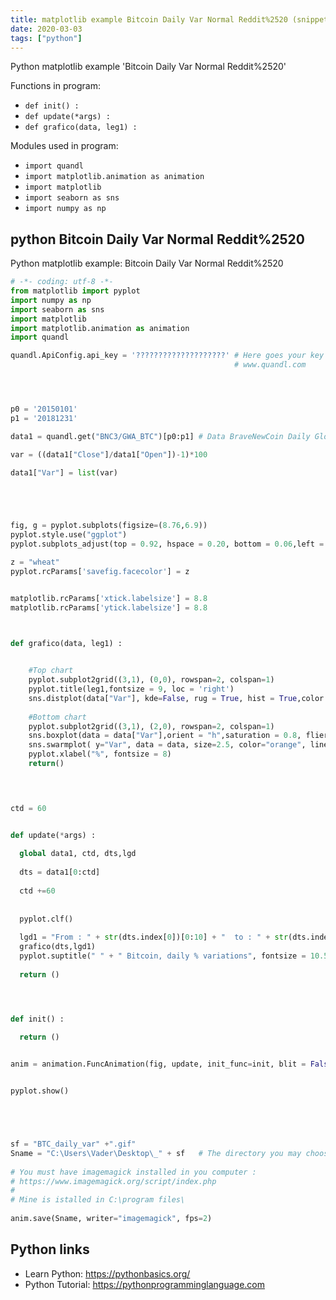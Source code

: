 ```yaml
---
title: matplotlib example Bitcoin Daily Var Normal Reddit%2520 (snippet)
date: 2020-03-03
tags: ["python"]
---
```

Python matplotlib example 'Bitcoin Daily Var Normal Reddit%2520'

Functions in program: 
* `def init() :`
* `def update(*args) :`
* `def grafico(data, leg1) : `

Modules used in program: 
* `import quandl`
* `import matplotlib.animation as animation`
* `import matplotlib`
* `import seaborn as sns`
* `import numpy as np`

## python Bitcoin Daily Var Normal Reddit%2520

Python matplotlib example: Bitcoin Daily Var Normal Reddit%2520

```python
# -*- coding: utf-8 -*-
from matplotlib import pyplot
import numpy as np
import seaborn as sns
import matplotlib
import matplotlib.animation as animation
import quandl

quandl.ApiConfig.api_key = '????????????????????' # Here goes your key - get it on Quandl´s website after you open an free account.
                                                  # www.quandl.com




p0 = '20150101'
p1 = '20181231'

data1 = quandl.get("BNC3/GWA_BTC")[p0:p1] # Data BraveNewCoin Daily Global Price Index for Bitcoin.

var = ((data1["Close"]/data1["Open"])-1)*100

data1["Var"] = list(var)





fig, g = pyplot.subplots(figsize=(8.76,6.9))
pyplot.style.use("ggplot")
pyplot.subplots_adjust(top = 0.92, hspace = 0.20, bottom = 0.06,left = 0.06, right = 0.94)

z = "wheat" 
pyplot.rcParams['savefig.facecolor'] = z


matplotlib.rcParams['xtick.labelsize'] = 8.8 
matplotlib.rcParams['ytick.labelsize'] = 8.8 



def grafico(data, leg1) : 

   
    #Top chart
    pyplot.subplot2grid((3,1), (0,0), rowspan=2, colspan=1)
    pyplot.title(leg1,fontsize = 9, loc = 'right')
    sns.distplot(data["Var"], kde=False, rug = True, hist = True,color = "steelblue",axlabel = False)
    
    #Bottom chart
    pyplot.subplot2grid((3,1), (2,0), rowspan=2, colspan=1)
    sns.boxplot(data = data["Var"],orient = "h",saturation = 0.8, fliersize = 6, palette = "Blues",linewidth = 0.95)
    sns.swarmplot( y="Var", data = data, size=2.5, color="orange", linewidth=0.850, alpha = 0.55,orient = "h")
    pyplot.xlabel("%", fontsize = 8)
    return()
    



ctd = 60


def update(*args) :
  
  global data1, ctd, dts,lgd
  
  dts = data1[0:ctd]
  
  ctd +=60       
 
  
  pyplot.clf()
  
  lgd1 = "From : " + str(dts.index[0])[0:10] + "  to : " + str(dts.index[-1])[0:10] + " -  total days : " + str(len(dts)) 
  grafico(dts,lgd1)
  pyplot.suptitle(" " + " Bitcoin, daily % variations", fontsize = 10.5)   #fs = 13  
    
  return ()




def init() :
    
  return ()


anim = animation.FuncAnimation(fig, update, init_func=init, blit = False, frames=26, repeat = False)


pyplot.show()





sf = "BTC_daily_var" +".gif"      
Sname = "C:\Users\Vader\Desktop\_" + sf   # The directory you may choose to save your gif file - Change it !!!
         
# You must have imagemagick installed in you computer :
# https://www.imagemagick.org/script/index.php
#
# Mine is istalled in C:\program files\  
   
anim.save(Sname, writer="imagemagick", fps=2)


```

## Python links

- Learn Python: https://pythonbasics.org/
- Python Tutorial: https://pythonprogramminglanguage.com
